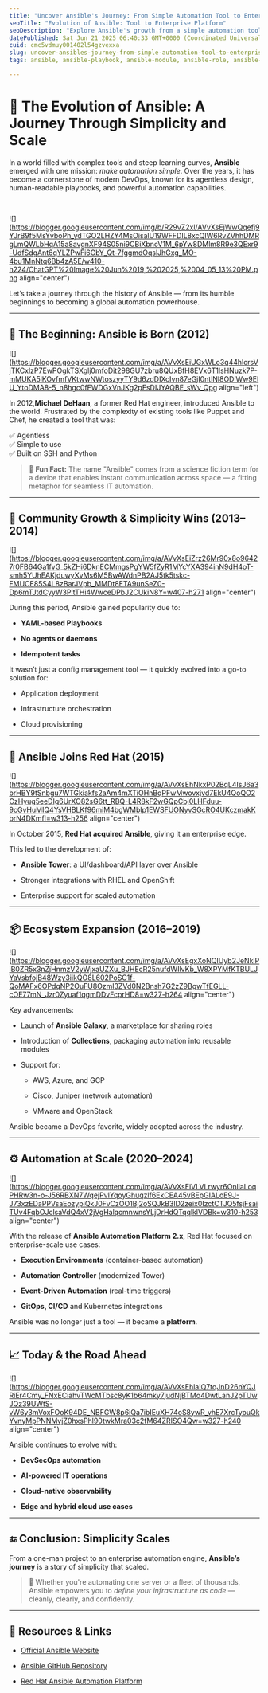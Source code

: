 ```yaml
---
title: "Uncover Ansible's Journey: From Simple Automation Tool to Enterprise Platform"
seoTitle: "Evolution of Ansible: Tool to Enterprise Platform"
seoDescription: "Explore Ansible's growth from a simple automation tool to a robust enterprise platform transforming DevOps with simplicity and scalability"
datePublished: Sat Jun 21 2025 06:40:33 GMT+0000 (Coordinated Universal Time)
cuid: cmc5vdmuy001402l54gzvexxa
slug: uncover-ansibles-journey-from-simple-automation-tool-to-enterprise-platform
tags: ansible, ansible-playbook, ansible-module, ansible-role, ansible-adhoc

---
```


# 🔧 The Evolution of Ansible: A Journey Through Simplicity and Scale

In a world filled with complex tools and steep learning curves, **Ansible** emerged with one mission: *make automation simple*. Over the years, it has become a cornerstone of modern DevOps, known for its agentless design, human-readable playbooks, and powerful automation capabilities.

                                [](https://draft.blogger.com/blog/post/edit/1710058342552079016/2281360865054599635#)

![](https://blogger.googleusercontent.com/img/b/R29vZ2xl/AVvXsEjWwQqefj9YJrB9f5MsYvboPh_ydTGO2LHZY4MsOisalU19WFFDIL8xcQIW6RvZVhhDMRgLmQWLbHqA15a8avgnXF94S05ni9CBiXbncV1M_6pYw8DMlm8R9e3QExr9-UdfSdgAnt6qYLZPwFi6GbY_Qt-7fggmdOqslJhGxg_MO-4bu1MnNtq6Bb4zA5E/w410-h224/ChatGPT%20Image%20Jun%2019,%202025,%2004_05_13%20PM.png align="center")

  

Let’s take a journey through the history of Ansible — from its humble beginnings to becoming a global automation powerhouse.

---

## 🚀 The Beginning: Ansible is Born (2012)

![](https://blogger.googleusercontent.com/img/a/AVvXsEiUGxWLo3q44hlcrsVjTKCxlzP7EwPOgkTSXglj0mfoDit298GU7zbru8QUxBfH8EVx6T1lsHNuzk7P-mMUKA5lKOvfmfVKtwwNWtoszyyTY9d6zdDIXcIvn87eGjI0ntlNl8ODlWw9ElU_YtoDMA8-5_n8hgc0fFWDGxVnJKg2pFsDIJYAQBE_sWv_Qpg align="left")

  
In 2012,**Michael DeHaan**, a former Red Hat engineer, introduced Ansible to the world. Frustrated by the complexity of existing tools like Puppet and Chef, he created a tool that was:

✅ Agentless  
✅ Simple to use  
✅ Built on SSH and Python

> 🧠 **Fun Fact:** The name "Ansible" comes from a science fiction term for a device that enables instant communication across space — a fitting metaphor for seamless IT automation.

---

## 🌱 Community Growth & Simplicity Wins (2013–2014)

![](https://blogger.googleusercontent.com/img/a/AVvXsEiZrz26Mr90x8o96427r0FB64Ga1fvG_5kZHi6DknECMmgsPgYW5fZyR1MYcYXA394inN9dH4oT-smh5YUhEAKjduwyXvMs6M5BwAWdnPB2AJ5tk5tskc-FMUCE85S4L8zBarJVpb_MMDt8ETA9unSeZ0-Dp6mTJtdCyyW3PitTHi4WwceDPbJ2CUkiN8Y=w407-h271 align="center")

During this period, Ansible gained popularity due to:

* **YAML-based Playbooks**
    
* **No agents or daemons**
    
* **Idempotent tasks**
    

It wasn’t just a config management tool — it quickly evolved into a go-to solution for:

* Application deployment
    
* Infrastructure orchestration
    
* Cloud provisioning
    

---

## 🏢 Ansible Joins Red Hat (2015)

![](https://blogger.googleusercontent.com/img/a/AVvXsEhNkxP02BqL4IsJ6a3brHBY9tSnbgu7WTGkiakfs2aAm4mXTiOHnBqPFwMwovxjvd7EkU4QoQO2CzHyug5eeDIg6UrXO82sG6tt_RBQ-L4R8kF2wGQpCbj0LHFduu-9cGvHuMIQ4YsVHBLKf96miM4bgWMblp1EWSFUONyvSGcRO4UKczmakKbrN4DKmfI=w313-h256 align="center")

In October 2015, **Red Hat acquired Ansible**, giving it an enterprise edge.

This led to the development of:

* **Ansible Tower**: a UI/dashboard/API layer over Ansible
    
* Stronger integrations with RHEL and OpenShift
    
* Enterprise support for scaled automation
    

---

## 📦 Ecosystem Expansion (2016–2019)

![](https://blogger.googleusercontent.com/img/a/AVvXsEgxXoNQIUyb2JeNklPiB0ZR5x3nZjHnmzV2yWjxaUZXu_BJHEcR25nufdWIlvKb_W8XPYMfKTBULJYaVsbfojB48Wzy3iikQO8L602PoSC1f-QoMAFx6OPdqNP2OuFU8Ozml3ZVd0N2Bnsh7G2zZ9BgwTfEGLL-cOE77mN_Jzr0Zyuaf1qgmDDvFcprHD8=w327-h264 align="center")

Key advancements:

* Launch of **Ansible Galaxy**, a marketplace for sharing roles
    
* Introduction of **Collections**, packaging automation into reusable modules
    
* Support for:
    
    * AWS, Azure, and GCP
        
    * Cisco, Juniper (network automation)
        
    * VMware and OpenStack
        

Ansible became a DevOps favorite, widely adopted across the industry.

---

## ⚙️ Automation at Scale (2020–2024)

![](https://blogger.googleusercontent.com/img/a/AVvXsEiVLVLrwyr6OnliaLoqPHRw3n-o-J56RBXN7WqejPvlYqoyGhuqzlf6EkCEA45vBEpGIALoE9J-J73xzEDaPPVsaEozypiQkJ0FvCzOO1Bj2oSQJkB3lD2zeix0IzctCTJQ5fsjFsaiTUv4FqbOJclsaVdQ4xV2jVgHalqcmnwnsYLjDrHdQTqqlklVDBk=w310-h253 align="center")

  

With the release of **Ansible Automation Platform 2.x**, Red Hat focused on enterprise-scale use cases:

* **Execution Environments** (container-based automation)
    
* **Automation Controller** (modernized Tower)
    
* **Event-Driven Automation** (real-time triggers)
    
* **GitOps, CI/CD** and Kubernetes integrations
    

Ansible was no longer just a tool — it became a **platform**.

---

## 📈 Today & the Road Ahead

![](https://blogger.googleusercontent.com/img/a/AVvXsEhlaIQ7tqJnD26nYQJRiEr4Cmy_FNxECiahvTWcMTbsc8yK1b64mky7judNjBTMo4DwtLanJ2pTUwJQz39UWtS-vW6y3mVoxFOoK94DE_NBFGW8p6iQa7ibIEuXH74oS8ywR_vhE7XrcTyouQkYvnyMpPNNMvjZ0hxsPhl90twkMra03c2fM64ZRISO4Qw=w327-h240 align="center")

  

Ansible continues to evolve with:

* **DevSecOps automation**
    
* **AI-powered IT operations**
    
* **Cloud-native observability**
    
* **Edge and hybrid cloud use cases**
    

---

## 🔚 Conclusion: Simplicity Scales

From a one-man project to an enterprise automation engine, **Ansible’s journey** is a story of simplicity that scaled.

> 💬 Whether you're automating one server or a fleet of thousands, Ansible empowers you to *define your infrastructure as code* — cleanly, clearly, and confidently.

---

## 📎 Resources & Links

* [Official Ansible Website](https://draft.blogger.com/blog/post/edit/1710058342552079016/2281360865054599635#)
    
* [Ansible GitHub Repository](https://draft.blogger.com/blog/post/edit/1710058342552079016/2281360865054599635#)
    
* [Red Hat Ansible Automation Platform](https://draft.blogger.com/blog/post/edit/1710058342552079016/2281360865054599635#)
